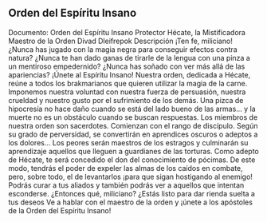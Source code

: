 ## Orden del Espíritu Insano
Documento: Orden del Espíritu Insano
Protector
Hécate, la Mistificadora
Maestro de la Orden
Divad Dleifrepok
Descripción
¡Ten fe, miliciano!
¿Nunca has jugado con la magia negra para conseguir efectos contra natura?
¿Nunca te han dado ganas de tirarle de la lengua con una pinza a un mentiroso empedernido?
¿Nunca has soñado con ver más allá de las apariencias?
¡Únete al Espíritu Insano!
Nuestra orden, dedicada a Hécate, reúne a todos los brakmarianos que quieren utilizar la magia de la carne. Imponemos nuestra voluntad con nuestra fuerza de persuasión, nuestra crueldad y nuestro gusto por el sufrimiento de los demás. Una pizca de hipocresía no hace daño cuando se está del lado bueno de las armas... y la muerte no es un obstáculo cuando se buscan respuestas.
Los miembros de nuestra orden son sacerdotes. Comienzan con el rango de discípulo. Según su grado de perversidad, se convertirán en aprendices oscuros o adeptos a los dolores... Los peores serán maestros de los estragos y culminarán su aprendizaje aquellos que lleguen a guardianes de las torturas.
Como adepto de Hécate, te será concedido el don del conocimiento de pócimas. De este modo, tendrás el poder de expeler las almas de los caídos en combate, pero, sobre todo, el de levantarlos ¡para que sigan hostigando al enemigo! Podrás curar a tus aliados y también podrás ver a aquellos que intentan esconderse.
¿Entonces qué, miliciano? ¿Estás listo para dar rienda suelta a tus deseos Ve a hablar con el maestro de la orden y ¡únete a los apóstoles de la Orden del Espíritu Insano!
